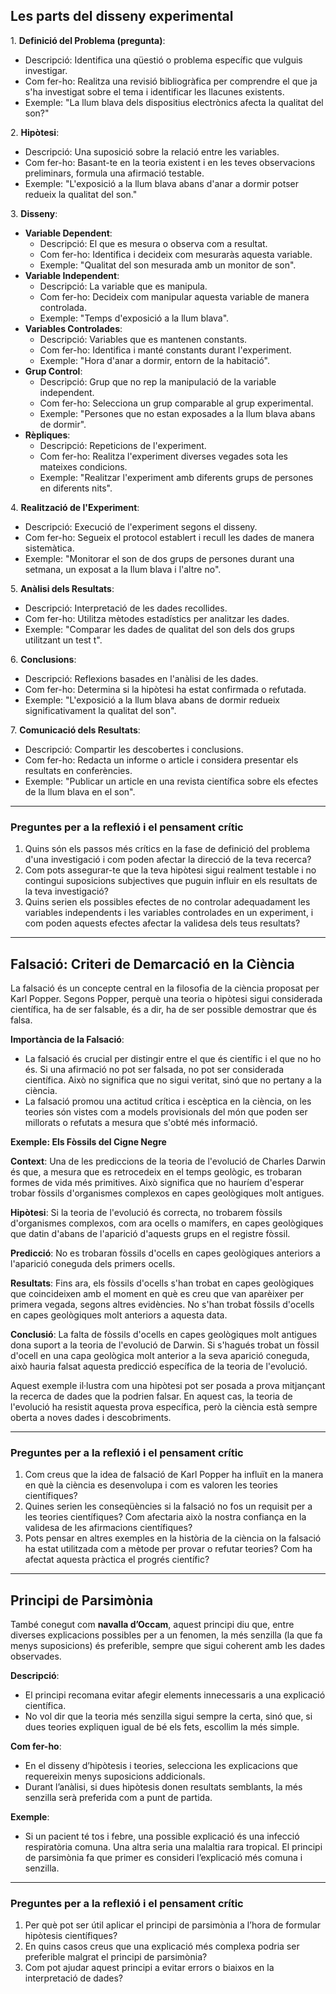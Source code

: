 ## Les parts del disseny experimental
1\. **Definició del Problema (pregunta)**:

-   Descripció: Identifica una qüestió o problema específic que vulguis investigar.
-   Com fer-ho: Realitza una revisió bibliogràfica per comprendre el que ja s'ha investigat sobre el tema i identificar les llacunes existents.
-   Exemple: "La llum blava dels dispositius electrònics afecta la qualitat del son?"

2\. **Hipòtesi**:

-   Descripció: Una suposició sobre la relació entre les variables.
-   Com fer-ho: Basant-te en la teoria existent i en les teves observacions preliminars, formula una afirmació testable.
-   Exemple: "L'exposició a la llum blava abans d'anar a dormir potser redueix la qualitat del son."

3\. **Disseny**:

-   **Variable Dependent**:
    -   Descripció: El que es mesura o observa com a resultat.
    -   Com fer-ho: Identifica i decideix com mesuraràs aquesta variable.
    -   Exemple: "Qualitat del son mesurada amb un monitor de son".
-   **Variable Independent**:
    -   Descripció: La variable que es manipula.
    -   Com fer-ho: Decideix com manipular aquesta variable de manera controlada.
    -   Exemple: "Temps d'exposició a la llum blava".
-   **Variables Controlades**:
    -   Descripció: Variables que es mantenen constants.
    -   Com fer-ho: Identifica i manté constants durant l'experiment.
    -   Exemple: "Hora d'anar a dormir, entorn de la habitació".
-   **Grup Control**:
    -   Descripció: Grup que no rep la manipulació de la variable independent.
    -   Com fer-ho: Selecciona un grup comparable al grup experimental.
    -   Exemple: "Persones que no estan exposades a la llum blava abans de dormir".
-   **Rèpliques**:
    -   Descripció: Repeticions de l'experiment.
    -   Com fer-ho: Realitza l'experiment diverses vegades sota les mateixes condicions.
    -   Exemple: "Realitzar l'experiment amb diferents grups de persones en diferents nits".

4\. **Realització de l'Experiment**:

-   Descripció: Execució de l'experiment segons el disseny.
-   Com fer-ho: Segueix el protocol establert i recull les dades de manera sistemàtica.
-   Exemple: "Monitorar el son de dos grups de persones durant una setmana, un exposat a la llum blava i l'altre no".

5\. **Anàlisi dels Resultats**:

-   Descripció: Interpretació de les dades recollides.
-   Com fer-ho: Utilitza mètodes estadístics per analitzar les dades.
-   Exemple: "Comparar les dades de qualitat del son dels dos grups utilitzant un test t".

6\. **Conclusions**:

-   Descripció: Reflexions basades en l'anàlisi de les dades.
-   Com fer-ho: Determina si la hipòtesi ha estat confirmada o refutada.
-   Exemple: "L'exposició a la llum blava abans de dormir redueix significativament la qualitat del son".

7\. **Comunicació dels Resultats**:

-   Descripció: Compartir les descobertes i conclusions.
-   Com fer-ho: Redacta un informe o article i considera presentar els resultats en conferències.
-   Exemple: "Publicar un article en una revista científica sobre els efectes de la llum blava en el son".

___

### Preguntes per a la reflexió i el pensament crític

1.  Quins són els passos més crítics en la fase de definició del problema d'una investigació i com poden afectar la direcció de la teva recerca?
2.  Com pots assegurar-te que la teva hipòtesi sigui realment testable i no contingui suposicions subjectives que puguin influir en els resultats de la teva investigació?
3.  Quins serien els possibles efectes de no controlar adequadament les variables independents i les variables controlades en un experiment, i com poden aquests efectes afectar la validesa dels teus resultats?

___

## Falsació: Criteri de Demarcació en la Ciència

La falsació és un concepte central en la filosofia de la ciència proposat per Karl Popper. Segons Popper, perquè una teoria o hipòtesi sigui considerada científica, ha de ser falsable, és a dir, ha de ser possible demostrar que és falsa.

**Importància de la Falsació**:

-   La falsació és crucial per distingir entre el que és científic i el que no ho és. Si una afirmació no pot ser falsada, no pot ser considerada científica. Això no significa que no sigui veritat, sinó que no pertany a la ciència.
-   La falsació promou una actitud crítica i escèptica en la ciència, on les teories són vistes com a models provisionals del món que poden ser millorats o refutats a mesura que s'obté més informació.

**Exemple: Els Fòssils del Cigne Negre**

**Context**: Una de les prediccions de la teoria de l'evolució de Charles Darwin és que, a mesura que es retrocedeix en el temps geològic, es trobaran formes de vida més primitives. Això significa que no hauríem d'esperar trobar fòssils d'organismes complexos en capes geològiques molt antigues.

**Hipòtesi**: Si la teoria de l'evolució és correcta, no trobarem fòssils d'organismes complexos, com ara ocells o mamífers, en capes geològiques que datin d'abans de l'aparició d'aquests grups en el registre fòssil.

**Predicció**: No es trobaran fòssils d'ocells en capes geològiques anteriors a l'aparició coneguda dels primers ocells.

**Resultats**: Fins ara, els fòssils d'ocells s'han trobat en capes geològiques que coincideixen amb el moment en què es creu que van aparèixer per primera vegada, segons altres evidències. No s'han trobat fòssils d'ocells en capes geològiques molt anteriors a aquesta data.

**Conclusió**: La falta de fòssils d'ocells en capes geològiques molt antigues dona suport a la teoria de l'evolució de Darwin. Si s'hagués trobat un fòssil d'ocell en una capa geològica molt anterior a la seva aparició coneguda, això hauria falsat aquesta predicció específica de la teoria de l'evolució.

Aquest exemple il·lustra com una hipòtesi pot ser posada a prova mitjançant la recerca de dades que la podrien falsar. En aquest cas, la teoria de l'evolució ha resistit aquesta prova específica, però la ciència està sempre oberta a noves dades i descobriments.

___

### Preguntes per a la reflexió i el pensament crític

1.  Com creus que la idea de falsació de Karl Popper ha influït en la manera en què la ciència es desenvolupa i com es valoren les teories científiques?
2.  Quines serien les conseqüències si la falsació no fos un requisit per a les teories científiques? Com afectaria això la nostra confiança en la validesa de les afirmacions científiques?
3.  Pots pensar en altres exemples en la història de la ciència on la falsació ha estat utilitzada com a mètode per provar o refutar teories? Com ha afectat aquesta pràctica el progrés científic?

---

## Principi de Parsimònia

També conegut com **navalla d’Occam**, aquest principi diu que, entre diverses explicacions possibles per a un fenomen, la més senzilla (la que fa menys suposicions) és preferible, sempre que sigui coherent amb les dades observades.

**Descripció**:

* El principi recomana evitar afegir elements innecessaris a una explicació científica.
* No vol dir que la teoria més senzilla sigui sempre la certa, sinó que, si dues teories expliquen igual de bé els fets, escollim la més simple.

**Com fer-ho**:

* En el disseny d’hipòtesis i teories, selecciona les explicacions que requereixin menys suposicions addicionals.
* Durant l’anàlisi, si dues hipòtesis donen resultats semblants, la més senzilla serà preferida com a punt de partida.

**Exemple**:

* Si un pacient té tos i febre, una possible explicació és una infecció respiratòria comuna. Una altra seria una malaltia rara tropical. El principi de parsimònia fa que primer es consideri l’explicació més comuna i senzilla.

---

### Preguntes per a la reflexió i el pensament crític

1. Per què pot ser útil aplicar el principi de parsimònia a l’hora de formular hipòtesis científiques?
2. En quins casos creus que una explicació més complexa podria ser preferible malgrat el principi de parsimònia?
3. Com pot ajudar aquest principi a evitar errors o biaixos en la interpretació de dades?


